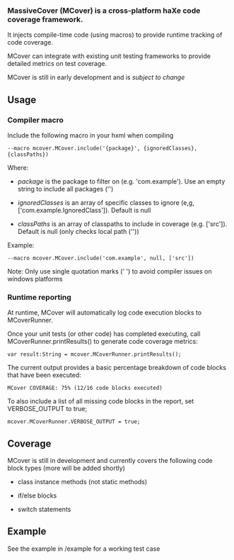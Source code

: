 ### MassiveCover (MCover) is a cross-platform haXe code coverage framework.

It injects compile-time code (using macros) to provide runtime tracking of code coverage.

MCover can integrate with existing unit testing frameworks to provide detailed metrics on test coverage.

MCover is still in early development and is *subject to change*


Usage
---------------------

### Compiler macro

Include the following macro in your hxml when compiling


	--macro mcover.MCover.include('{package}', {ignoredClasses}, {classPaths})

Where:

*	*package* is the package to filter on (e.g. 'com.example'). Use an empty string to include all packages ('')

*	*ignoredClasses* is an array of specific classes to ignore (e,g, ['com.example.IgnoredClass']). Default is null

*	*classPaths* is an array of classpaths to include in coverage (e.g. ['src']). Default is null (only checks local path (''))


Example:

	--macro mcover.MCover.include('com.example', null, ['src'])

Note: Only use single quotation marks (' ') to avoid compiler issues on windows platforms



### Runtime reporting

At runtime, MCover will automatically log code execution blocks to MCoverRunner.

Once your unit tests (or other code) has completed executing, call MCoverRunner.printResults() to generate code coverage metrics:

	var result:String = mcover.MCoverRunner.printResults();

The current output provides a basic percentage breakdown of code blocks that have been executed:

	MCover COVERAGE: 75% (12/16 code blocks executed)


To also include  a list of all missing code blocks in the report, set VERBOSE_OUTPUT to true; 

	mcover.MCoverRunner.VERBOSE_OUTPUT = true;




Coverage
---------------------

MCover is still in development and currently covers the following code block types (more will be added shortly)

*	class instance methods (not static methods)

*	if/else blocks

*	switch statements



Example
---------------------

See the example in /example for a working test case

